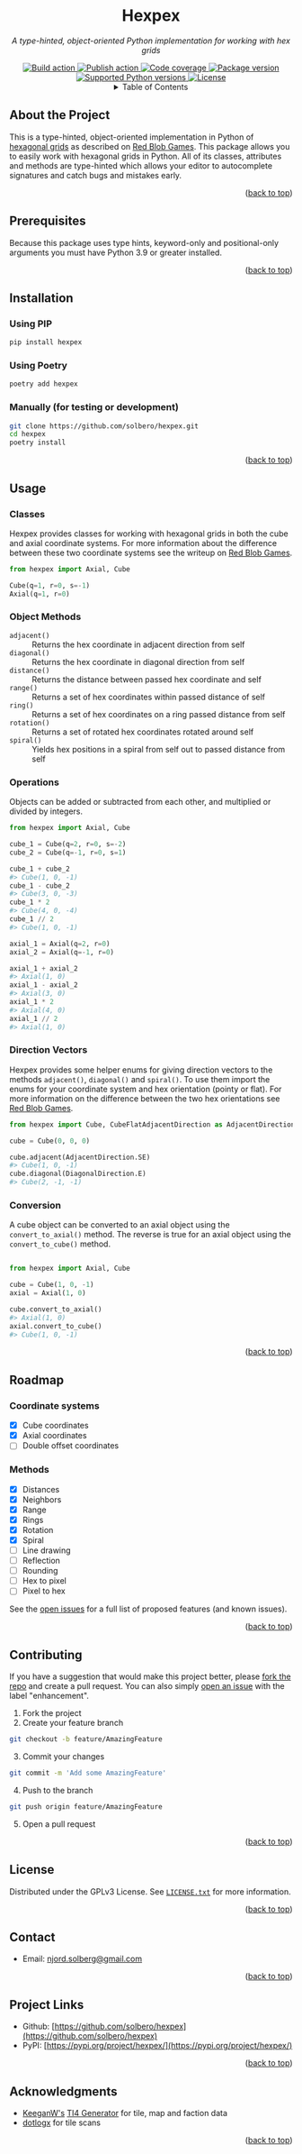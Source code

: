 <!-- PROJECT TITLE -->
<h1 align="center">Hexpex</h1>

<!-- PROJECT BLURB -->
<p align="center">
  <em>A type-hinted, object-oriented Python implementation for working with hex grids</em>
</p>

<!-- PROJECT SHIELDS -->
<div align="center">
  <a href="https://github.com/solbero/hexpex/actions/workflows/build.yaml/" target="_blank">
    <img src="https://img.shields.io/github/workflow/status/solbero/hexpex/Build?label=build" alt="Build action">
  </a>
  <a href="https://github.com/solbero/hexpex/actions/workflows/publish.yaml/" target="_blank">
    <img src="https://img.shields.io/github/workflow/status/solbero/hexpex/Publish?label=publish" alt="Publish action">
  </a>
  <a href="https://app.codecov.io/gh/solbero/hexpex" target="_blank">
    <img src="https://img.shields.io/codecov/c/github/solbero/hexpex" alt="Code coverage">
  </a>
  <a href="https://pypi.org/project/hexpex/" target="_blank">
    <img src="https://img.shields.io/pypi/v/hexpex" alt="Package version">
  </a>
  <a href="https://pypi.org/project/hexpex/" target="_blank">
    <img src="https://img.shields.io/pypi/pyversions/hexpex" alt="Supported Python versions">
  </a>
  <a href="https://github.com/solbero/hexpex/blob/master/LICENSE.txt" target="_blank">
    <img src="https://img.shields.io/github/license/solbero/hexpex" alt="License">
  </a>
</div>

<!-- TABLE OF CONTENTS -->
<div align="center">
  <details>
    <summary>Table of Contents</summary>
    <p>
      <a href="#about-the-project">About the Project</a>
      <br>
      <a href="#prerequisites">Prerequisites</a>
      <br>
      <a href="#installation">Installation</a>
      <br>
      <a href="#usage">Usage</a>
      <br>
      <a href="#roadmap">Roadmap</a>
      <br>
      <a href="#contributing">Contributing</a>
      <br>
      <a href="#license">License</a>
      <br>
      <a href="#contact">Contact</a>
      <br>
      <a href="#project-links">Project Links</a>
      </br>
      <a href="#acknowledgments">Acknowledgments</a>
    </p>
  </details>
</div>

<!-- ABOUT THE PROJECT -->
## About the Project

This is a type-hinted, object-oriented implementation in Python of [hexagonal grids](https://www.redblobgames.com/grids/hexagons/) as described on [Red Blob Games](https://www.redblobgames.com/).
This package allows you to easily work with hexagonal grids in Python.
All of its classes, attributes and methods are type-hinted which allows your editor to autocomplete signatures and catch bugs and mistakes early.

<p align="right">(<a href="#hexpex">back to top</a>)</p>

<!-- PREREQUISITES -->
## Prerequisites

Because this package uses type hints, keyword-only and positional-only arguments you must have Python 3.9 or greater installed.

<p align="right">(<a href="#hexpex">back to top</a>)</p>

<!-- INSTALLATION -->

## Installation

### Using PIP

   ```sh
   pip install hexpex
   ```

### Using Poetry

   ```sh
   poetry add hexpex
   ```

### Manually (for testing or development)

  ```sh
  git clone https://github.com/solbero/hexpex.git
  cd hexpex
  poetry install
  ```

<p align="right">(<a href="#hexpex">back to top</a>)</p>

<!-- USAGE EXAMPLES -->
## Usage

### Classes

Hexpex provides classes for working with hexagonal grids in both the cube and axial coordinate systems.
For more information about the difference between these two coordinate systems see the writeup on [Red Blob Games](https://www.redblobgames.com/grids/hexagons/#coordinates).

```python
from hexpex import Axial, Cube

Cube(q=1, r=0, s=-1)
Axial(q=1, r=0)
```

### Object Methods

<dl>
  <dt><code>adjacent()</code></dt>
  <dd>Returns the hex coordinate in adjacent direction from self</dd>

  <dt><code>diagonal()</code></dt>
  <dd>Returns the hex coordinate in diagonal direction from self</dd>

  <dt><code>distance()</code></dt>
  <dd>Returns the distance between passed hex coordinate and self</dd>

  <dt><code>range()</code></dt>
  <dd>Returns a set of hex coordinates within passed distance of self</dd>

  <dt><code>ring()</code></dt>
  <dd>Returns a set of hex coordinates on a ring passed distance from self</dd>

  <dt><code>rotation()</code></dt>
  <dd>Returns a set of rotated hex coordinates rotated around self</dd>

  <dt><code>spiral()</code></dt>
  <dd>Yields hex positions in a spiral from self out to passed distance from self</dd>
</dl>

### Operations

Objects can be added or subtracted from each other, and multiplied or divided by integers.

```python
from hexpex import Axial, Cube

cube_1 = Cube(q=2, r=0, s=-2)
cube_2 = Cube(q=-1, r=0, s=1)

cube_1 + cube_2
#> Cube(1, 0, -1)
cube_1 - cube_2
#> Cube(3, 0, -3)
cube_1 * 2
#> Cube(4, 0, -4)
cube_1 // 2
#> Cube(1, 0, -1)

axial_1 = Axial(q=2, r=0)
axial_2 = Axial(q=-1, r=0)

axial_1 + axial_2
#> Axial(1, 0)
axial_1 - axial_2
#> Axial(3, 0)
axial_1 * 2
#> Axial(4, 0)
axial_1 // 2
#> Axial(1, 0)

```

### Direction Vectors

Hexpex provides some helper enums for giving direction vectors to the methods `adjacent()`, `diagonal()` and `spiral()`.
To use them import the enums for your coordinate system and hex orientation (pointy or flat).
For more information on the difference between the two hex orientations see [Red Blob Games](https://www.redblobgames.com/grids/hexagons/#basics).

```python
from hexpex import Cube, CubeFlatAdjacentDirection as AdjacentDirection, CubeFlatDiagonalDirection as DiagonalDirection

cube = Cube(0, 0, 0)

cube.adjacent(AdjacentDirection.SE)
#> Cube(1, 0, -1)
cube.diagonal(DiagonalDirection.E)
#> Cube(2, -1, -1)
```

### Conversion

A cube object can be converted to an axial object using the `convert_to_axial()` method.
The reverse is true for an axial object using the `convert_to_cube()` method.

```python

from hexpex import Axial, Cube

cube = Cube(1, 0, -1)
axial = Axial(1, 0)

cube.convert_to_axial()
#> Axial(1, 0)
axial.convert_to_cube()
#> Cube(1, 0, -1)
```

<p align="right">(<a href="#hexpex">back to top</a>)</p>

<!-- ROADMAP -->
## Roadmap

### Coordinate systems

* [x] Cube coordinates
* [x] Axial coordinates
* [ ] Double offset coordinates

### Methods

* [x] Distances
* [x] Neighbors
* [x] Range
* [x] Rings
* [x] Rotation
* [x] Spiral
* [ ] Line drawing
* [ ] Reflection
* [ ] Rounding
* [ ] Hex to pixel
* [ ] Pixel to hex

See the [open issues](https://github.com/solbero/hexpex/issues) for a full list of proposed features (and known issues).

<p align="right">(<a href="#hexpex">back to top</a>)</p>

<!-- CONTRIBUTING -->
## Contributing

If you have a suggestion that would make this project better, please [fork the repo](https://github.com/solbero/hexpex/fork) and create a pull request.
You can also simply [open an issue](https://github.com/solbero/hexpex/issues/new/choose) with the label "enhancement".

1. Fork the project
2. Create your feature branch

  ```sh
  git checkout -b feature/AmazingFeature
  ```

3. Commit your changes

  ```sh
  git commit -m 'Add some AmazingFeature'
  ```

4. Push to the branch

```sh
git push origin feature/AmazingFeature
```

5. Open a pull request

<p align="right">(<a href="#hexpex">back to top</a>)</p>

<!-- LICENSE -->
## License

Distributed under the GPLv3 License.
See [`LICENSE.txt`](https://github.com/solbero/hexpex/blob/master/LICENSE.txt) for more information.

<p align="right">(<a href="#hexpex">back to top</a>)</p>

<!-- CONTACT -->
## Contact

* Email: [njord.solberg@gmail.com](mailto:njord.solberg@gmail.com)

<p align="right">(<a href="#hexpex">back to top</a>)</p>

<!-- PROJECT LINKS -->
## Project Links

* Github: [https://github.com/solbero/hexpex](https://github.com/solbero/hexpex)
* PyPI: [https://pypi.org/project/hexpex/](https://pypi.org/project/hexpex/)

<p align="right">(<a href="#hexpex">back to top</a>)</p>

<!-- ACKNOWLEDGMENTS -->
## Acknowledgments

* [KeeganW's](https://github.com/KeeganW) [TI4 Generator](https://github.com/KeeganW/ti4) for tile, map and faction data
* [dotlogx](https://github.com/dotlogix) for tile scans

<p align="right">(<a href="#hexpex">back to top</a>)</p>
